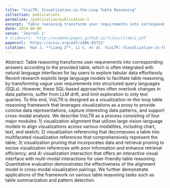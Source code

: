 ```yaml
---
title: "VisLTR: Visualization-in-the-Loop Table Reasoning"
collection: publications
permalink: /publication/publication-1
excerpt: 'Table reasoning transforms user requirements into corresponding answers according to the provided table, which is often integrated with natural language interfaces for lay users to explore tabular data effortlessly...'
date: 2024-06-06
venue: 'Journal 1'
# slidesurl: 'http://academicpages.github.io/files/slides1.pdf'
paperurl: 'https://arxiv.org/pdf/2406.03753'
citation: 'Hao J, **Liang Z**, Li C, et al. VisLTR: Visualization-in-the-Loop Table Reasoning[J]. arXiv preprint arXiv:2406.03753, 2024.'
---
```


Abstract: Table reasoning transforms user requirements into corresponding answers according to the provided table, which is often integrated with natural language interfaces for lay users to explore tabular data effortlessly. Recent research exploits large language models to facilitate table reasoning, by transforming vague user requirements into structured query languages (SQLs). However, these SQL-based approaches often overlook changes in data patterns, suffer from LLM drift, and limit exploration to only text queries. To this end, VisLTR is designed as a visualization-in-the-loop table reasoning framework that leverages visualizations as a proxy to provide concise data representations, capture interesting data patterns, and support cross-modal analysis. We describe VisLTR as a process consisting of four major modules: 1) visualization alignment that utilizes large vision-language models to align visualizations across various modalities, including chart, text, and sketch; 2) visualization referencing that decomposes a table into multifaceted visualization references that comprehensively represent the table; 3) visualization pruning that incorporates data and retrieval pruning to excise visualization references with poor information and enhance retrieval efficiency; and 4) visualization interaction that offers an interactive visual interface with multi-modal interactions for user-friendly table reasoning. Quantitative evaluation demonstrates the effectiveness of the alignment model in cross-modal visualization pairings. We further demonstrate applications of the framework on various table reasoning tasks such as table summarization and pattern detection.